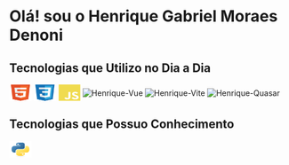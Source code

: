 <h1> Olá! sou o Henrique Gabriel Moraes Denoni </h1>

<h2> Tecnologias que Utilizo no Dia a Dia </h2>
<div>
<img align="center" alt="Henrique-HTML" height="30" width="40" src="https://raw.githubusercontent.com/devicons/devicon/master/icons/html5/html5-original.svg" style="max-width: 100%;">
<img align="center" alt="Henrique-CSS" height="30" width="40" src="https://raw.githubusercontent.com/devicons/devicon/master/icons/css3/css3-original.svg" style="max-width: 100%;">
<img align="center" alt="Henrique-Js" height="30" width="40" src="https://raw.githubusercontent.com/devicons/devicon/master/icons/javascript/javascript-plain.svg" style="max-width: 100%;">
<img align="center" alt="Henrique-Vue" height="30" width="40" src="https://upload.wikimedia.org/wikipedia/commons/thumb/9/95/Vue.js_Logo_2.svg/1200px-Vue.js_Logo_2.svg.png" style="max-width: 100%;">
<img align="center" alt="Henrique-Vite" height="30" width="40" src="https://pt.vitejs.dev/logo.svg" style="max-width: 100%;">
<img align="center" alt="Henrique-Quasar" height="30" width="40" src="https://cdn.icon-icons.com/icons2/2107/PNG/512/file_type_quasar_icon_130213.png" style="max-width: 100%;">
</div>

<h2> Tecnologias que Possuo Conhecimento </h2>
<div>
<img align="center" alt="Henrique-Python" height="30" width="40" src="https://raw.githubusercontent.com/devicons/devicon/master/icons/python/python-original.svg" style="max-width: 100%;">
</div>
